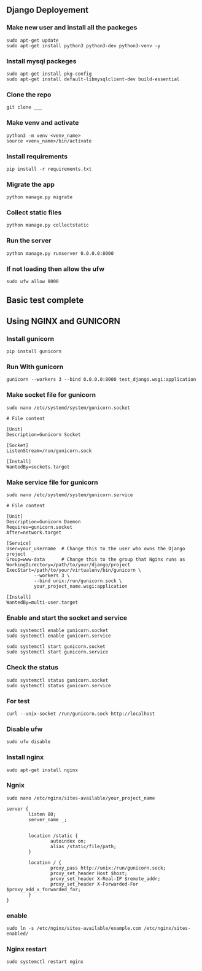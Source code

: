 ## Django Deployement

### Make new user and install all the packeges
```
sudo apt-get update
sudo apt-get install python3 python3-dev python3-venv -y
```

### Install mysql packeges
```
sudo apt-get install pkg-config
sudo apt-get install default-libmysqlclient-dev build-essential
```
### Clone the repo
```
git clone ___
```

### Make venv and activate
```
python3 -m venv <venv_name>
source <venv_name>/bin/activate
```

### Install requirements
```
pip install -r requirements.txt
```

### Migrate the app
```
python manage.py migrate
```

### Collect static files 
```
python manage.py collectstatic
```

### Run the server
```
python manage.py runserver 0.0.0.0:8000
```

### If not loading then allow the ufw
```
sudo ufw allow 8000
```
## Basic test complete

## Using NGINX and GUNICORN

### Install gunicorn
```
pip install gunicorn
```
### Run With gunicorn
```
gunicorn --workers 3 --bind 0.0.0.0:8000 test_django.wsgi:application
```

### Make socket file for gunicorn
```
sudo nano /etc/systemd/system/gunicorn.socket
```
```
# File content

[Unit]
Description=Gunicorn Socket

[Socket]
ListenStream=/run/gunicorn.sock

[Install]
WantedBy=sockets.target
```

### Make service file for gunicorn
```
sudo nano /etc/systemd/system/gunicorn.service
```
```
# File content 

[Unit]
Description=Gunicorn Daemon
Requires=gunicorn.socket
After=network.target

[Service]
User=your_username  # Change this to the user who owns the Django project
Group=www-data      # Change this to the group that Nginx runs as
WorkingDirectory=/path/to/your/django/project
ExecStart=/path/to/your/virtualenv/bin/gunicorn \
          --workers 3 \
          --bind unix:/run/gunicorn.sock \
          your_project_name.wsgi:application

[Install]
WantedBy=multi-user.target
```

###  Enable and start the socket and service
```
sudo systemctl enable gunicorn.socket
sudo systemctl enable gunicorn.service

sudo systemctl start gunicorn.socket
sudo systemctl start gunicorn.service
```

### Check the status
```
sudo systemctl status gunicorn.socket
sudo systemctl status gunicorn.service
```

### For test 
```
curl --unix-socket /run/gunicorn.sock http://localhost
```
### Disable ufw
```
sudo ufw disable
```

### Install nginx
```
sudo apt-get install nginx
```

### Ngnix 
```
sudo nano /etc/nginx/sites-available/your_project_name
```
```
server {
        listen 80;
        server_name _;


        location /static {
                autoindex on;
                alias /static/file/path;
        }

        location / {
                proxy_pass http://unix:/run/gunicorn.sock;
                proxy_set_header Host $host;
                proxy_set_header X-Real-IP $remote_addr;
                proxy_set_header X-Forwarded-For $proxy_add_x_forwarded_for;
        }
}

```
### enable
```
sudo ln -s /etc/nginx/sites-available/example.com /etc/nginx/sites-enabled/
```

### Nginx restart
```
sudo systemctl restart nginx
```


